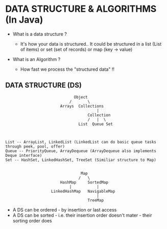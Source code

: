 # DATA STRUCTURE & ALGORITHMS (In Java)

- What is a data structure ?
    - It's how your data is structured.. It could be structured in a list (List of items) or set (set of records) or map (key -> value)

- What is an Algorithm ?
    - How fast we process the "structured data" !!



## DATA STRUCTURE (DS)


```
                              Object
                            /       \
                        Arrays  Collections
                                        |
                                    Collection
                                    /   |  \
                                List  Queue Set



List -- ArrayList, LinkedList (LinkedList can do basic queue tasks through peek, pool, offer)
Queue -- PriorityQueue, ArrayDequeue (ArrayDequeue also implements Deque interface)
Set -- HashSet, LinkedHashSet, TreeSet (Similiar structure to Map)

                    
                                 Map
                                /   \
                        HashMap     SortedMap
                            |           |
                    LinkedHashMap   NavigableMap
                                        |
                                    TreeMap

```

- A DS can be ordered - by insertion or last access
- A DS can be sorted - i.e. their insertion order doesn't mater - their sorting order does


